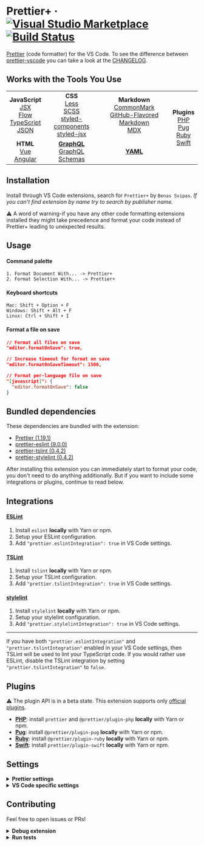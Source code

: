 # Prettier+ &middot; [![Visual Studio Marketplace](https://img.shields.io/visual-studio-marketplace/v/svipas.prettier-plus.svg)](https://marketplace.visualstudio.com/items?itemName=svipas.prettier-plus) [![Build Status](https://dev.azure.com/svipas/svipas/_apis/build/status/svipas.vscode-prettier-plus?branchName=master)](https://dev.azure.com/svipas/svipas/_build/latest?definitionId=4&branchName=master)

[Prettier](https://prettier.io) (code formatter) for the VS Code. To see the difference between [prettier-vscode](https://github.com/prettier/prettier-vscode) you can take a look at the [CHANGELOG](https://github.com/svipas/vscode-prettier-plus/blob/master/CHANGELOG.md).

## Works with the Tools You Use

<table>
  <tr align="center">
    <td>
      <strong>JavaScript</strong>
      <br />
      <a href="https://facebook.github.io/jsx">JSX</a>
      <br />
      <a href="https://flow.org">Flow</a>
      <br />
      <a href="https://www.typescriptlang.org">TypeScript</a>
      <br />
      <a href="https://json.org">JSON</a>
    </td>
    <td>
      <strong>CSS</strong>
      <br />
      <a href="http://lesscss.org">Less</a>
      <br />
      <a href="https://sass-lang.com">SCSS</a>
      <br />
      <a href="https://styled-components.com">styled-components</a>
      <br />
      <a href="https://github.com/zeit/styled-jsx">styled-jsx</a>
    </td>
    <td>
      <strong>Markdown</strong>
      <br />
      <a href="https://commonmark.org">CommonMark</a>
      <br />
      <a href="https://github.github.com/gfm">GitHub-Flavored Markdown</a>
      <br />
      <a href="https://mdxjs.com">MDX</a>
    </td>
    <td rowspan="2">
      <strong>Plugins</strong>
      <br />
      <a href="https://github.com/prettier/plugin-php">PHP</a>
      <br />
      <a href="https://github.com/prettier/plugin-pug">Pug</a>
      <br />
      <a href="https://github.com/prettier/plugin-ruby">Ruby</a>
      <br />
      <a href="https://github.com/prettier/plugin-swift">Swift</a>
    </td>
  </tr>
  <tr align="center">
    <td>
      <strong>HTML</strong>
      <br />
      <a href="https://vuejs.org">Vue</a>
      <br />
      <a href="https://angular.io">Angular</a>
    </td>
    <td>
      <strong><a href="https://graphql.org">GraphQL</a></strong>
      <br />
      <a href="https://graphql.org/learn/schema">GraphQL Schemas</a>
    </td>
    <td>
      <strong><a href="https://yaml.org">YAML</a></strong>
    </td>
  </tr>
</table>

## Installation

Install through VS Code extensions, search for `Prettier+` by `Benas Svipas`. _If you can't find extension by name try to search by publisher name._

&#x26a0; A word of warning-if you have any other code formatting extensions installed they might take precedence and format your code instead of Prettier+ leading to unexpected results.

## Usage

#### Command palette

```
1. Format Document With... -> Prettier+
2. Format Selection With... -> Prettier+
```

#### Keyboard shortcuts

```
Mac: Shift + Option + F
Windows: Shift + Alt + F
Linux: Ctrl + Shift + I
```

#### Format a file on save

```json
// Format all files on save
"editor.formatOnSave": true,

// Increase timeout for format on save
"editor.formatOnSaveTimeout": 1500,

// Format per-language file on save
"[javascript]": {
  "editor.formatOnSave": false
}
```

## Bundled dependencies

These dependencies are bundled with the extension:

- [Prettier (1.19.1)](https://github.com/prettier/prettier)
- [prettier-eslint (9.0.0)](https://github.com/prettier/prettier-eslint)
- [prettier-tslint (0.4.2)](https://github.com/azz/prettier-tslint)
- [prettier-stylelint (0.4.2)](https://github.com/hugomrdias/prettier-stylelint)

After installing this extension you can immediately start to format your code, you don't need to do anything additionally. But if you want to include some integrations or plugins, continue to read below.

## Integrations

#### [ESLint](https://github.com/prettier/prettier-eslint)

1. Install `eslint` **locally** with Yarn or npm.
2. Setup your ESLint configuration.
3. Add `"prettier.eslintIntegration": true` in VS Code settings.

#### [TSLint](https://github.com/azz/prettier-tslint)

1. Install `tslint` **locally** with Yarn or npm.
2. Setup your TSLint configuration.
3. Add `"prettier.tslintIntegration": true` in VS Code settings.

#### [stylelint](https://github.com/hugomrdias/prettier-stylelint)

1. Install `stylelint` **locally** with Yarn or npm.
2. Setup your stylelint configuration.
3. Add `"prettier.stylelintIntegration": true` in VS Code settings.

<hr>

If you have both `"prettier.eslintIntegration"` and `"prettier.tslintIntegration"` enabled in your VS Code settings, then TSLint will be used to lint your TypeScript code. If you would rather use ESLint, disable the TSLint integration by setting `"prettier.tslintIntegration"` to `false`.

## Plugins

&#x26a0; The plugin API is in a beta state. This extension supports only [official plugins](https://prettier.io/docs/en/plugins.html#official-plugins).

- **[PHP](https://github.com/prettier/plugin-php)**: install `prettier` and `@prettier/plugin-php` **locally** with Yarn or npm.
- **[Pug](https://github.com/prettier/plugin-pug)**: install `@prettier/plugin-pug` **locally** with Yarn or npm.
- **[Ruby](https://github.com/prettier/plugin-ruby)**: install `@prettier/plugin-ruby` **locally** with Yarn or npm.
- **[Swift](https://github.com/prettier/plugin-swift)**: install `prettier/plugin-swift` **locally** with Yarn or npm.

## Settings

<details>
<summary><strong>Prettier settings</strong></summary>

Settings will be read from (listed by priority):

1. [Prettier config file](https://prettier.io/docs/en/configuration.html)
2. `.editorconfig`

Or if there's no Prettier config file:

1. `.editorconfig`
2. VS Code settings (described below with their defaults)

#### prettier.printWidth (default: 80)

Specify the line length that the printer will wrap on. [Learn more here.](https://prettier.io/docs/en/options.html#print-width)

#### prettier.tabWidth (default: 2)

Specify the number of spaces per indentation-level. [Learn more here.](https://prettier.io/docs/en/options.html#tab-width)

#### prettier.singleQuote (default: false)

Use single quotes instead of double quotes. [Learn more here.](https://prettier.io/docs/en/options.html#quotes)

#### prettier.trailingComma (default: 'none')

Print trailing commas wherever possible when multi-line. (A single-line array, for example, never gets trailing commas.) [Learn more here.](https://prettier.io/docs/en/options.html#trailing-commas)

Valid options:

- `"none"` - No trailing commas.
- `"es5"` - Trailing commas where valid in ES5 (objects, arrays, etc.)
- `"all"` - Trailing commas wherever possible (including function arguments). This requires node 8 or a transform.

#### prettier.bracketSpacing (default: true)

Print spaces between brackets in object literals. [Learn more here.](https://prettier.io/docs/en/options.html#bracket-spacing)

#### prettier.jsxBracketSameLine (default: false)

Put the `>` of a multi-line JSX element at the end of the last line instead of being alone on the next line (does not apply to self closing elements). [Learn more here.](https://prettier.io/docs/en/options.html#jsx-brackets)

#### prettier.parser (default: '')

Specify which parser to use. [Learn more here.](https://prettier.io/docs/en/options.html#parser)

&#x26a0; Prettier automatically infers the parser from the input file path, so you shouldn't have to change this setting.

Both the `babel` and `flow` parsers support the same set of JavaScript features (including Flow type annotations). They might differ in some edge cases, so if you run into one of those you can try `flow` instead of `babel`.

Valid options:

- `""` - Automatically infers the parser from the input file path.
- `"babel"` - Via `@babel/parser` named `babylon` until v1.16.0
- `"babel-flow"` - Same as `babel` but enables Flow parsing explicitly to avoid ambiguity. First available in v1.16.0
- `"flow"` - Via `flow-parser`
- `"typescript"` - Via `@typescript-eslint/typescript-estree`. First available in v1.4.0
- `"css"` - Via `postcss-scss` and `postcss-less`, autodetects which to use. First available in v1.7.1
- `"scss"` - Same parsers as `css`, prefers `postcss-scss`. First available in v1.7.1
- `"less"` - Same parsers as `css`, prefers `postcss-less`. First available in v1.7.1
- `"json"` - Via `@babel/parser parseExpression`. First available in v1.5.0
- `"json5"` - Same parser as `json`, but outputs as `json5`. First available in v1.13.0
- `"json-stringify"` - Same parser as `json`, but outputs like `JSON.stringify`. First available in v1.13.0
- `"graphql"` - Via `graphql/language`. First available in v1.5.0
- `"markdown"` - Via `remark-parse`. First available in v1.8.0
- `"mdx"` - Via `remark-parse` and `@mdx-js/mdx`. First available in v1.15.0
- `"html"` - Via `angular-html-parser`. First available in 1.15.0
- `"vue"` - Same parser as `html`, but also formats vue-specific syntax. First available in 1.10.0
- `"angular"` - Same parser as `html`, but also formats angular-specific syntax via `angular-estree-parser`. First available in 1.15.0
- `"lwc"` - Same parser as `html`, but also formats LWC-specific syntax for unquoted template attributes. First available in 1.17.0
- `"yaml` - Via `yaml` and `yaml-unist-parser`. First available in 1.14.0

#### prettier.semi (default: true)

Print semicolons at the ends of statements. [Learn more here.](https://prettier.io/docs/en/options.html#semicolons)

#### prettier.useTabs (default: false)

Indent lines with tabs instead of spaces. [Learn more here.](https://prettier.io/docs/en/options.html#tabs)

#### prettier.proseWrap (default: 'preserve')

By default, Prettier will wrap markdown text as-is since some services use a linebreak-sensitive renderer, e.g. GitHub comment and BitBucket. In some cases you may want to rely on editor/viewer soft wrapping instead, so this option allows you to opt out with `"never"`. [Learn more here.](https://prettier.io/docs/en/options.html#prose-wrap)

Valid options:

- `"preserve"` - Wrap prose as-is. First available in v1.9.0
- `"always"` - Wrap prose if it exceeds the print width.
- `"never"` - Do not wrap prose.

#### prettier.arrowParens (default: 'avoid')

Include parentheses around a sole arrow function parameter. [Learn more here.](https://prettier.io/docs/en/options.html#arrow-function-parentheses)

Valid options:

- `"avoid"` - Omit parens when possible. Example: `x => x`
- `"always"` - Always include parens. Example: `(x) => x`

#### prettier.jsxSingleQuote (default: false)

Use single quotes instead of double quotes in JSX. [Learn more here.](https://prettier.io/docs/en/options.html#jsx-quotes)

#### prettier.htmlWhitespaceSensitivity (default: 'css')

Specify the global whitespace sensitivity for HTML files. [Learn more here.](https://prettier.io/docs/en/options.html#html-whitespace-sensitivity)

Valid options:

- `"css"` - Respect the default value of CSS `display` property.
- `"strict"` - Whitespaces are considered sensitive.
- `"ignore"` - Whitespaces are considered insensitive.

#### prettier.vueIndentScriptAndStyle (default: false)

Whether or not to indent the code inside `<script>` and `<style>` tags in Vue files. Some people (like the creator of Vue) don’t indent to save an indentation level, but this might break code folding in your editor. [Learn more here.](https://prettier.io/docs/en/options.html#vue-files-script-and-style-tags-indentation)

Valid options:

- `"false"` - Do not indent script and style tags in Vue files.
- `"true"` - Indent script and style tags in Vue files.

#### prettier.endOfLine (default: 'auto')

Specify the end of line used by Prettier. [Learn more here.](https://prettier.io/docs/en/options.html#end-of-line)

Valid options:

- `"auto"` - Maintain existing line endings (mixed values within one file are normalised by looking at what's used after the first line)
- `"lf"` - Line Feed only (`\n`), common on Linux and macOS as well as inside git repos
- `"crlf"` - Carriage Return + Line Feed characters (`\r\n`), common on Windows
- `"cr"` - Carriage Return character only (`\r`), used very rarely

#### prettier.quoteProps (default: 'as-needed')

Change when properties in objects are quoted. [Learn more here.](https://prettier.io/docs/en/options.html#quote-props)

Valid options:

- `"as-needed"` - Only add quotes around object properties where required.
- `"consistent"` - If at least one property in an object requires quotes, quote all properties.
- `"preserve"` - Respect the input use of quotes in object properties.

</details>

<details>
<summary><strong>VS Code specific settings</strong></summary>

These settings are specific to VS Code and need to be set in the VS Code settings file. See the [documentation](https://code.visualstudio.com/docs/getstarted/settings) for how to do that.

#### prettier.eslintIntegration (default: false)

Use [prettier-eslint](https://github.com/prettier/prettier-eslint) to format **JavaScript, TypeScript and Vue**.

#### prettier.tslintIntegration (default: false)

Use [prettier-tslint](https://github.com/azz/prettier-tslint) to format **TypeScript**.

#### prettier.stylelintIntegration (default: false)

Use [prettier-stylelint](https://github.com/hugomrdias/prettier-stylelint) to format **CSS, SCSS and Less**.

#### prettier.requireConfig (default: false)

Require a config file to format code.

#### prettier.ignorePath (default: .prettierignore)

Path to a `.prettierignore` or similar file such as `.gitignore`. Files which match will not be formatted. Set to `null` to not read ignore files. **Restart required.**

#### prettier.disableLanguages (default: [])

List of languages IDs to ignore. **Restart required.** _Disabling a language enabled in a parent folder will prevent formatting instead of letting any other formatter to run._

</details>

## Contributing

Feel free to open issues or PRs!

<details>
<summary><strong>Debug extension</strong></summary>

- Open this repository inside VS Code.
- Run `Debug: Select and Start Debugging` from command palette or open debug sidebar.
- Select `Launch extension`.

</details>

<details>
<summary><strong>Run tests</strong></summary>

- Run tests from terminal via `yarn test`

</details>
